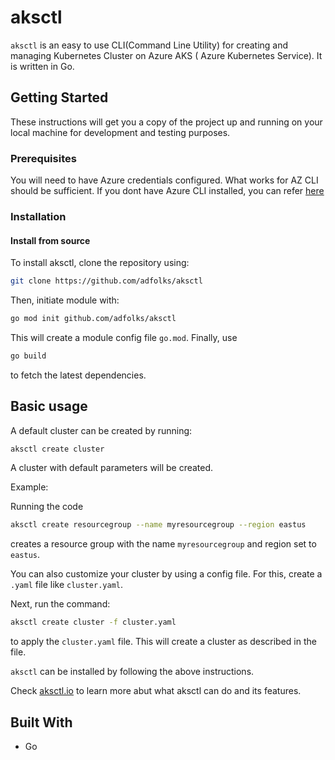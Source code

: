 # aksctl

 `aksctl` is an easy to use CLI(Command Line Utility) for creating and managing Kubernetes Cluster on Azure AKS ( Azure Kubernetes Service). It is written in Go.

## Getting Started

These instructions will get you a copy of the project up and running on your local machine for development and testing purposes. 

### Prerequisites

You will need to have Azure credentials configured. What works for AZ CLI should be sufficient. If you dont have Azure CLI installed, you can refer [here](https://docs.microsoft.com/en-us/cli/azure/install-azure-cli?view=azure-cli-latest)


### Installation

#### Install from source
To install aksctl, clone the repository using:
```bash
git clone https://github.com/adfolks/aksctl
```
Then, initiate module with:
```bash
go mod init github.com/adfolks/aksctl
```
This will create a module config file `go.mod`.
Finally, use
```bash
go build
```
to fetch the latest dependencies.

## Basic usage
A default cluster can be created by running:
```bash
aksctl create cluster
```
A cluster with default parameters will be created.

Example:

Running the code 
```bash
aksctl create resourcegroup --name myresourcegroup --region eastus
```
creates a resource group with the name `myresourcegroup` and region set to `eastus`.

You can also customize your cluster by using a config file. 
For this, create a `.yaml` file like `cluster.yaml`.

Next, run the command:
```bash
aksctl create cluster -f cluster.yaml
```
to apply the `cluster.yaml` file.
This will create a cluster as described in the file.

`aksctl` can be installed by following the above instructions.

Check [aksctl.io](https://www.aksctl.io) to learn more abut what aksctl can do and its features.

## Built With
* Go
